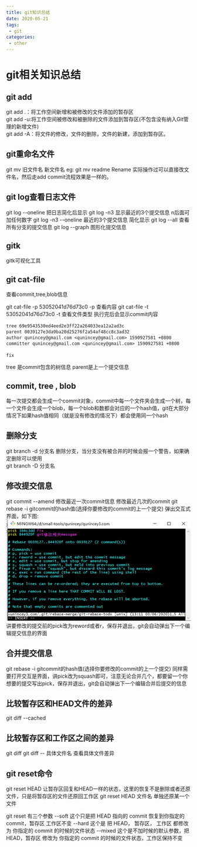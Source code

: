 ```yaml
---
title: git知识总结
date: 2020-05-21
tags:
 - git
categories:
 - other
---
```


# git相关知识总结

## git add

git add .：将工作空间新增和被修改的文件添加的暂存区   
git add -u:将工作空间被修改和被删除的文件添加到暂存区(不包含没有纳入Git管理的新增文件)   
git add -A：将文件的修改，文件的删除，文件的新建，添加到暂存区。

## git重命名文件

 git mv 旧文件名 新文件名 eg:  git mv readme Rename 
 实际操作过可以直接改文件名，然后走add  commit流程效果是一样的。


## git log查看日志文件

git log --oneline 把日志简化后显示
git log -n3 显示最近的3个提交信息  n后面可加任何数字
git log -n3 --oneline 最近的3个提交信息  简化显示
git log --all 查看所有分支的提交信息
git log --graph 图形化提交信息

## gitk
gitk可视化工具

## git cat-file
查看commit,tree,blob信息

git cat-file -p 53052041d76d73c0 -p 查看内容
git cat-file -t 53052041d76d73c0 -t 查看文件类型
执行完后会显示commit内容
```
tree 69e9543530ed4eed2e3ff22a264033ea12a2ad3c
parent 0039127e3da9ba20d25276f2a54af48cc8c3ad32
author qunincey@gmail.com <qunincey@gmail.com> 1590927581 +0800
committer qunincey@gmail.com <qunincey@gmail.com> 1590927581 +0800

fix
```
tree 是commit包含的树信息 parent是上一个提交信息

## commit, tree , blob
每一次提交都会生成一个commit对象，commit中每一个文件夹会生成一个树，每一个文件会生成一个blob，每一个blob和数都会对应的一个hash值，git在大部分情况下如果hash值相同（就是没有修改的情况下）都会使用同一个hash

## 删除分支

git branch -d 分支名 删除分支，当分支没有被合并的时候会报一个警告，如果确定删除可以使用   
git branch -D 分支名

## 修改提交信息

git commit --amend 修改最近一次commit信息
修改最近几次的commit
git rebase -i gitcommit的hash值(选择你要修改的commit的上一个提交)
弹出交互式界面，如下图:    
![alt](../other/image/git-rebase.png)   
讲要修改的提交前的pick改为reword或者r，保存并退出，git会自动弹出下一个编辑提交信息的界面

## 合并提交信息

git rebase -i gitcommit的hash值(选择你要修改的commit的上一个提交)
同样需要打开交互是界面，讲pick改为squash即可，注意无论合并几个，都要留一个你想要的提交写出pick，保存并退出，git会自动弹出下一个编辑合并后提交的信息

## 比较暂存区和HEAD文件的差异

git diff --cached

## 比较暂存区和工作区之间的差异

git diff 
git diff -- 具体文件名  查看具体文件差异

## git reset命令

git reset HEAD 让暂存区回复和HEAD一样的状态，这里的恢复不是删除或者还原文件，只是将暂存区的文件还原回工作区
git reset HEAD 文件名  单独还原某一个文件

git reset 有三个参数
--soft 这个只是把 HEAD 指向的 commit 恢复到你指定的 commit，暂存区 工作区不变
--hard 这个是 把 HEAD， 暂存区， 工作区 都修改为 你指定的 commit 的时候的文件状态
--mixed 这个是不加时候的默认参数，把 HEAD，暂存区 修改为 你指定的 commit 的时候的文件状态，工作区保持不变

